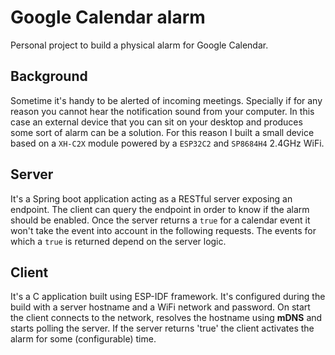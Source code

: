 # Google Calendar alarm

Personal project to build a physical alarm for Google Calendar.

## Background

Sometime it's handy to be alerted of incoming meetings.
Specially if for any reason you cannot hear the notification sound from your computer.
In this case an external device that you can sit on your desktop and produces some sort of alarm can be a solution.
For this reason I built a small device based on a `XH-C2X` module powered by a `ESP32C2` and `SP8684H4` 2.4GHz WiFi.

## Server

It's a Spring boot application acting as a RESTful server exposing an endpoint.
The client can query the endpoint in order to know if the alarm should be enabled.
Once the server returns a `true` for a calendar event it won't take the event into account in the following requests.
The events for which a `true` is returned depend on the server logic.

## Client

It's a C application built using ESP-IDF framework.
It's configured during the build with a server hostname and a WiFi network and password.
On start the client connects to the network, resolves the hostname using **mDNS** and starts polling the server.
If the server returns 'true' the client activates the alarm for some (configurable) time.

